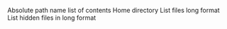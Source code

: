 Absolute path name
list of contents
Home directory
List files long format
List hidden files in long format
